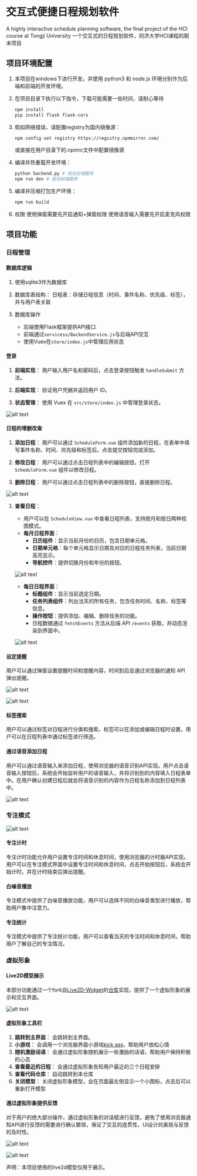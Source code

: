 # 交互式便捷日程规划软件
A highly interactive schedule planning software, the final project of the HCI course at Tongji University
一个交互式的日程规划软件，同济大学HCI课程的期末项目

## 项目环境配置
1. 本项目在windows下进行开发，并使用 python3 和 node.js 环境分别作为后端和前端的开发环境。

2. 在项目目录下执行以下指令，下载可能需要一些时间，请耐心等待
   ```bash
   npm install 
   pip install flask flask-cors
   ```
3. 假如网络错误，请配置registry为国内镜像源：
    ```bash
    npm config set registry https://registry.npmmirror.com/
    ```
    或直接在用户目录下的.npmrc文件中配置镜像源
4. 编译并热重载开发环境：
    ```bash
    python backend.py # 启动后端服务
    npm run dev # 启动前端服务
    ```
5. 编译并压缩打包生产环境：
    ```bash
    npm run build 
    ```
6. 权限
   使用弹窗需要先开启通知+弹窗权限
   使用语音输入需要先开启麦克风权限

## 项目功能

### 日程管理

#### 数据库逻辑
1. 使用sqlite3作为数据库

2. 数据库表结构： 日程表：存储日程信息（时间、事件名称、优先级、标签），并与用户表关联
   
3. 数据库操作
   - 后端使用Flask框架提供API接口
   - 前端通过`servicess/BackendService.js`与后端API交互
   - 使用Vuex在`store/index.js`中管理应用状态
   

#### 登录

1. **前端实现**： 用户输入用户名和密码后，点击登录按钮触发 `handleSubmit` 方法。

2. **后端实现**： 验证用户凭据并返回用户 ID。

3. **状态管理**： 使用 Vuex 在 `src/store/index.js` 中管理登录状态。

![alt text](screenshots/AuthModal.png)

#### 日程的增删改查

1. **添加日程**： 用户可以通过 `ScheduleForm.vue` 组件添加新的日程，在表单中填写事件名称、时间、优先级和标签后，点击提交按钮完成添加。

2. **修改日程**： 用户可以通过点击日程列表中的编辑按钮，打开 `ScheduleForm.vue` 组件以修改日程。

3. **删除日程**： 用户可以通过点击日程列表中的删除按钮，直接删除日程。

![alt text](screenshots/Delete.png)

1. **查看日程**：
   - 用户可以在 `ScheduleView.vue` 中查看日程列表，支持按月和按日两种视图模式。
   - **每月日程界面**：
     - **日历组件**：显示当前月份的日历，包含日期单元格。
     - **日期单元格**：每个单元格显示日期及对应的日程任务列表，当前日期高亮显示。
     - **导航控件**：提供切换月份和年份的按钮。
     
   ![alt text](screenshots/ScheduleViewMonth.png)
   
   - **每日日程界面**：
     - **标题组件**：显示当前选定日期。
     - **任务列表组件**：列出当天的所有任务，包含任务时间、名称、标签等信息。
     - **操作按钮**：提供添加、编辑、删除任务的功能。
     - 日程数据通过 `fetchEvents` 方法从后端 API `/events` 获取，并动态渲染到界面中。
   
   ![alt text](screenshots/ScheduleViewDay.png)
   
#### 设定提醒
用户可以通过弹窗设置提醒时间和提醒内容，时间到后会通过浏览器的通知 API 弹出提醒。
  
![alt text](screenshots/ReminderModal.png)

![alt text](screenshots/Reminder.png)
   
#### 标签搜索
用户可以通过标签对日程进行分类和搜索，标签可以在添加或编辑日程时设置，用户可以在日程列表中通过标签进行筛选。

#### 通过语音添加日程
用户可以通过语音输入来添加日程，使用浏览器的语音识别API实现。用户点击语音输入按钮后，系统会开始监听用户的语音输入，并将识别到的内容填入日程表单中。在用户确认创建日程后就会将语音识别的内容作为日程名称添加到日程列表中。

![alt text](screenshots/CreateByAudio.png)

### 专注模式

![alt text](screenshots/FocusView.png)

#### 专注计时
专注计时功能允许用户设置专注时间和休息时间，使用浏览器的计时器API实现。用户可以在专注模式界面中设置专注时间和休息时间，点击开始按钮后，系统会开始计时，并在计时结束后弹出提醒。

#### 白噪音播放
专注模式中提供了白噪音播放功能，用户可以选择不同的白噪音类型进行播放，帮助用户集中注意力。

#### 专注统计
专注模式中提供了专注统计功能，用户可以查看当天的专注时间和休息时间，帮助用户了解自己的专注情况。

### 虚拟形象
#### Live2D模型展示
本部分功能通过一个fork自[Live2D-Widget](https://github.com/stevenjoezhang/live2d-widget)的[仓库](https://github.com/zuolingxu/live2d-widget/tree/master)实现，提供了一个虚拟形象的展示和交互界面。

![alt text](screenshots/VirtualImage.png)

#### 虚拟形象工具栏
1. **跳转到主界面**： 会跳转到主界面。
2. **小游戏**： 会调用一个浏览器界面小游戏[kick ass](https://kickassapp.com/?route=%2F)，帮助用户放松心情
3. **随机激励话语**： 会通过虚拟形象随机展示一些激励的话语，帮助用户保持积极的心态
4. **查看最近的日程**： 会通过虚拟形象告知用户最近的三个日程安排
5. **查看代码仓库**： 自动跳转到本仓库
6. **关闭模型**： 关闭虚拟形象模型，会在页面最左侧显示一个小图标，点击后可以重新打开模型

#### 通过虚拟形象提供反馈
对于用户的绝大部分操作，通过虚拟形象的对话框进行反馈，避免了使用浏览器通知API进行反馈的需要进行确认繁琐，保证了交互的连贯性，UI设计的美观与反馈的及时性。

![alt text](screenshots/LoginMessage.png)

![alt text](screenshots/CreatePlanMesage.png)

声明：本项目使用的live2d模型仅用于展示。

